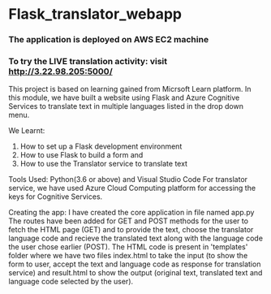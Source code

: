 # Flask_translator_webapp

### The application is deployed on AWS EC2 machine
### To try the LIVE translation activity: visit http://3.22.98.205:5000/

This project is based on learning gained from Micrsoft Learn platform.
In this module, we have built a website using Flask and Azure Cognitive Services to translate text in multiple languages listed in the drop down menu.

We Learnt:
1. How to set up a Flask development environment
2. How to use Flask to build a form and
3. How to use the Translator service to translate text

Tools Used: Python(3.6 or above) and Visual Studio Code
For translator service, we have used Azure Cloud Computing platform for accessing the keys for Cognitive Services.

Creating the app:
I have created the core application in file named app.py
The routes have been added for GET and POST methods for the user to fetch the HTML page (GET) and to provide the text, choose the translator language code and recieve the translated text along with the language code the user chose earlier (POST).
The HTML code is present in 'templates' folder where we have two files index.html to take the input (to show the form to user, accept the text and language code as response for translation service) and result.html to show the output (original text, translated text and language code selected by the user).

